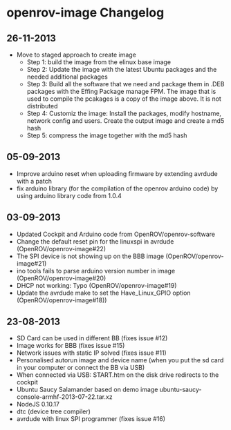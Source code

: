openrov-image Changelog
=============

## 26-11-2013

- Move to staged approach to create image
	- Step 1: build the image from the elinux base image
	- Step 2: Update the image with the latest Ubuntu packages and the needed additional packages
	- Step 3: Build all the software that we need and package them in .DEB packages with the Effing Package manage FPM. The image that is used to compile the pcakages is a copy of the image above. It is not distributed
	- Step 4: Customiz the image: Install the packages, modify hostname, network config and users. Create the output image and create a md5 hash
	- Step 5: compress the image together with the md5 hash


## 05-09-2013

- Improve arduino reset when uploading firmware by extending avrdude with a patch
- fix arduino library (for the compilation of the openrov arduino code) by using arduino library code from 1.0.4


## 03-09-2013 

- Updated Cockpit and Arduino code from OpenROV/openrov-software
- Change the default reset pin for the linuxspi in avrdude (OpenROV/openrov-image#22)
- The SPI device is not showing up on the BBB image (OpenROV/openrov-image#21)
- ino tools fails to parse arduino version number in image (OpenROV/openrov-image#20)
- DHCP not working: Typo (OpenROV/openrov-image#19)
- Update the avrdude make to set the Have_Linux_GPIO option (OpenROV/openrov-image#18))


## 23-08-2013

- SD Card can be used in different BB (fixes issue #12)
- Image works for BBB (fixes issue #15)
- Network issues with static IP solved (fixes issue #11)
- Personalised autorun image and device name (when you put the sd card in your computer or connect the BB via USB)
- When connected via USB: START.htm on the disk drive redirects to the cockpit
- Ubuntu Saucy Salamander based on demo image ubuntu-saucy-console-armhf-2013-07-22.tar.xz
- NodeJS 0.10.17
- dtc (device tree compiler)
- avrdude with linux SPI programmer (fixes issue #16)

